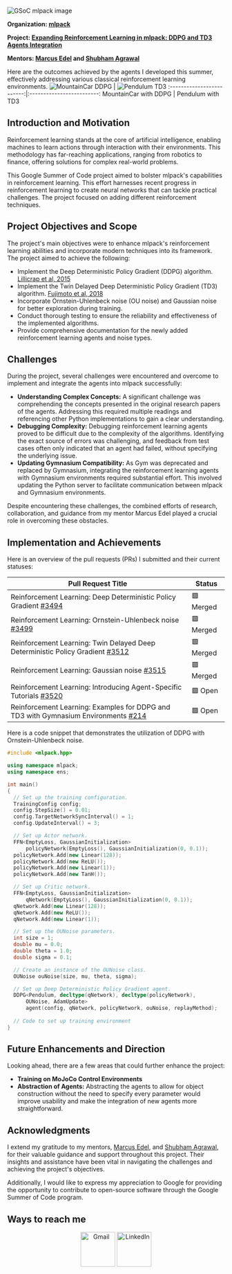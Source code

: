 
![GSoC mlpack image](src/gsoc-mlpack.png)

**Organization: [mlpack](https://github.com/mlpack)**

**Project: [Expanding Reinforcement Learning in mlpack: DDPG and TD3 Agents Integration](https://summerofcode.withgoogle.com/programs/2023/projects/mun1rpuI)**

**Mentors: [Marcus Edel](https://github.com/zoq) and [Shubham Agrawal](https://github.com/shubham1206agra)**


Here are the outcomes achieved by the agents I developed this summer, effectively addressing various classical reinforcement learning environments.
![MountainCar DDPG](src/mountain_car_ddpg.gif) | ![Pendulum TD3](src/pendulum_td3.gif)
:-------------------------:|:-------------------------:
MountainCar with DDPG            |  Pendulum with TD3

## Introduction and Motivation
Reinforcement learning stands at the core of artificial intelligence, enabling machines to learn actions through interaction with their environments. This methodology has far-reaching applications, ranging from robotics to finance, offering solutions for complex real-world problems.

This Google Summer of Code project aimed to bolster mlpack's capabilities in reinforcement learning. This effort harnesses recent progress in reinforcement learning to create neural networks that can tackle practical challenges. The project focused on adding different reinforcement techniques.


## Project Objectives and Scope

The project's main objectives were to enhance mlpack's reinforcement learning abilities and incorporate modern techniques into its framework. The project aimed to achieve the following:

- Implement the Deep Deterministic Policy Gradient (DDPG) algorithm. [Lillicrap et al, 2015](https://arxiv.org/abs/1509.02971)
- Implement the Twin Delayed Deep Deterministic Policy Gradient (TD3) algorithm. [Fujimoto et al, 2018](https://arxiv.org/abs/1802.09477) 
- Incorporate Ornstein-Uhlenbeck noise (OU noise) and Gaussian noise for better exploration during training.
- Conduct thorough testing to ensure the reliability and effectiveness of the implemented algorithms.
- Provide comprehensive documentation for the newly added reinforcement learning agents and noise types.


## Challenges
During the project, several challenges were encountered and overcome to implement and integrate the agents into mlpack successfully:

- **Understanding Complex Concepts:** A significant challenge was comprehending the concepts presented in the original research papers of the agents. Addressing this required multiple readings and referencing other Python implementations to gain a clear understanding.
- **Debugging Complexity:** Debugging reinforcement learning agents proved to be difficult due to the complexity of the algorithms. Identifying the exact source of errors was challenging, and feedback from test cases often only indicated that an agent had failed, without specifying the underlying issue.
- **Updating Gymnasium Compatibility:** As Gym was deprecated and replaced by Gymnasium, integrating the reinforcement learning agents with Gymnasium environments required substantial effort. This involved updating the Python server to facilitate communication between mlpack and Gymnasium environments.

Despite encountering these challenges, the combined efforts of research, collaboration, and guidance from my mentor Marcus Edel played a crucial role in overcoming these obstacles.
## Implementation and Achievements
Here is an overview of the pull requests (PRs) I submitted and their current statuses:

|Pull Request Title|Status|
|---|---|
|Reinforcement Learning: Deep Deterministic Policy Gradient [#3494](https://github.com/mlpack/mlpack/pull/3494)|:purple_square: Merged|
|Reinforcement Learning: Ornstein-Uhlenbeck noise [#3499](https://github.com/mlpack/mlpack/pull/3499)|:purple_square: Merged|
|Reinforcement Learning: Twin Delayed Deep Deterministic Policy Gradient [#3512](https://github.com/mlpack/mlpack/pull/3512)|:purple_square: Merged|
|Reinforcement Learning: Gaussian noise [#3515](https://github.com/mlpack/mlpack/pull/3515)|:purple_square: Merged|
|Reinforcement Learning: Introducing Agent-Specific Tutorials [#3520](https://github.com/mlpack/mlpack/pull/3520)|:green_square: Open|
|Reinforcement Learning: Examples for DDPG and TD3 with Gymnasium Environments [#214](https://github.com/mlpack/examples/pull/214)|:green_square: Open|

Here is a code snippet that demonstrates the utilization of DDPG with Ornstein-Uhlenbeck noise.
```cpp
#include <mlpack.hpp>

using namespace mlpack;
using namespace ens;

int main()
{
  // Set up the training configuration.
  TrainingConfig config;
  config.StepSize() = 0.01;
  config.TargetNetworkSyncInterval() = 1;
  config.UpdateInterval() = 3;

  // Set up Actor network.
  FFN<EmptyLoss, GaussianInitialization>
      policyNetwork(EmptyLoss(), GaussianInitialization(0, 0.1));
  policyNetwork.Add(new Linear(128));
  policyNetwork.Add(new ReLU());
  policyNetwork.Add(new Linear(1));
  policyNetwork.Add(new TanH());

  // Set up Critic network.
  FFN<EmptyLoss, GaussianInitialization>
      qNetwork(EmptyLoss(), GaussianInitialization(0, 0.1));
  qNetwork.Add(new Linear(128));
  qNetwork.Add(new ReLU());
  qNetwork.Add(new Linear(1));

  // Set up the OUNoise parameters.
  int size = 1; 
  double mu = 0.0;
  double theta = 1.0; 
  double sigma = 0.1;  

  // Create an instance of the OUNoise class.
  OUNoise ouNoise(size, mu, theta, sigma);

  // Set up Deep Deterministic Policy Gradient agent.
  DDPG<Pendulum, decltype(qNetwork), decltype(policyNetwork), 
      OUNoise, AdamUpdate>
      agent(config, qNetwork, policyNetwork, ouNoise, replayMethod);
  
  // Code to set up training environment 
}
```

## Future Enhancements and Direction

Looking ahead, there are a few areas that could further enhance the project:
- **Training on MoJoCo Control Environments**
- **Abstraction of Agents:** Abstracting the agents to allow for object construction without the need to specify every parameter would improve usability and make the integration of new agents more straightforward.
## Acknowledgments
I extend my gratitude to my mentors, [Marcus Edel](https://github.com/zoq), and [Shubham Agrawal](https://github.com/shubham1206agra), for their valuable guidance and support throughout this project. Their insights and assistance have been vital in navigating the challenges and achieving the project's objectives. 

Additionally, I would like to express my appreciation to Google for providing the opportunity to contribute to open-source software through the Google Summer of Code program.

## Ways to reach me
<p align="center">
  <a href="mailto:tareknaser360@gmail.com?subject = Hello from your GitHub README&body = Message"><img src="src/gmail.svg" height="80px" width="80px" alt="Gmail" ></a>
  <a href="https://www.linkedin.com/in/tareknasser360/"><img src="src/linkedIn.svg" height="80px" width="80px" alt="LinkedIn"></a>
</p>
